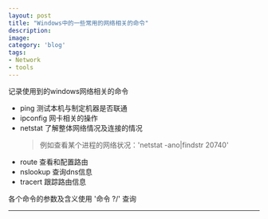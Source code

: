 ```yaml
---
layout: post
title: "Windows中的一些常用的网络相关的命令"
description: 
image: 
category: 'blog'
tags:
- Network
- tools
---
```


记录使用到的windows网络相关的命令

- ping 测试本机与制定机器是否联通
- ipconfig 网卡相关的操作
- netstat 了解整体网络情况及连接的情况   
  > 例如查看某个进程的网络状况：'netstat -ano|findstr 20740'
- route 查看和配置路由
- nslookup 查询dns信息
- tracert 跟踪路由信息

各个命令的参数及含义使用 '命令 ?/' 查询

-----
